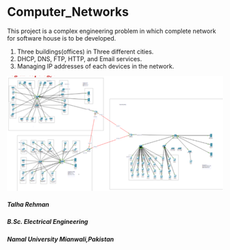 # Computer_Networks


This project is a complex engineering problem in which complete network for software house is to be developed.

1. Three buildings(offices) in Three different cities.
2. DHCP, DNS, FTP, HTTP, and Email services. 
3. Managing IP addresses of each devices in the network.

![](./1.PNG)


##### Talha Rehman ######
##### B.Sc. Electrical Engineering ######
##### Namal University Mianwali,Pakistan ######
